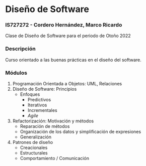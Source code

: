 # Diseño de Software

### IS727272 - Cordero Hernández, Marco Ricardo

Clase de Diseño de Software para el periodo de Otoño 2022

### Descripción

Curso orientado a las buenas prácticas en el diseño del software.

### Módulos

1. Programación Orientada a Objetos: UML, Relaciones
2. Diseño de Software: Principios
    * Enfoques
      - Predictivos
      - Iterativos
      - Incrementales
      - _Agile_
3. Refactorización: Motivación y métodos
    - Reparación de métodos
    - Organización de los datos y simplificación de expresiones
    - Generalización
4. Patrones de diseño
    * Creacionales
    * Estructurales
    * Comportamiento / Comunicación